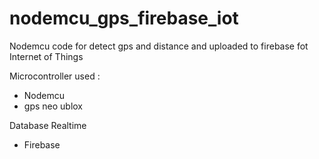 # nodemcu_gps_firebase_iot
Nodemcu code for detect gps and distance and uploaded to firebase fot Internet of Things


Microcontroller used :
- Nodemcu 
- gps neo ublox

Database Realtime
- Firebase

